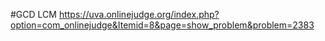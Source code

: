 #GCD LCM
https://uva.onlinejudge.org/index.php?option=com_onlinejudge&Itemid=8&page=show_problem&problem=2383

